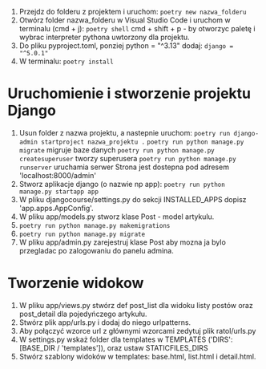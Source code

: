 1. Przejdz do folderu z projektem i uruchom:
    ```poetry new nazwa_folderu```
2. Otwórz folder nazwa_folderu w Visual Studio Code i uruchom w terminalu (cmd + j):
    ```poetry shell```
    cmd + shift + p - by otworzyc paletę i wybrac interpreter pythona uwtorzony dla projektu.
3. Do pliku pyproject.toml, ponziej python = "^3.13" dodaj:
    ```django = "^5.0.1"```
4. W terminalu:
    ```poetry install```
# Uruchomienie i stworzenie projektu Django
1. Usun folder z nazwa projektu, a nastepnie uruchom:
    ```poetry run django-admin startproject nazwa_projektu .```
    ```poetry run python manage.py migrate``` migruje baze danych
    ```poetry run python manage.py createsuperuser``` tworzy superusera
    ```poetry run python manage.py runserver``` uruchamia serwer
    Strona jest dostepna pod adresem  'localhost:8000/admin'
2. Stworz aplikacje django (o nazwie np app):
    ```poetry run python manage.py startapp app```
3. W pliku djangocourse/settings.py do sekcji INSTALLED_APPS dopisz 'app.apps.AppConfig'.
4. W pliku app/models.py stworz klase Post - model artykulu.
5. `poetry run python manage.py makemigrations`
6. `poetry run python manage.py migrate`
7. W pliku app/admin.py zarejestruj klase Post aby mozna ja bylo przegladac po zalogowaniu do panelu admina.

# Tworzenie widokow
1. W pliku app/views.py stwórz def post_list dla widoku listy postów oraz post_detail dla pojedyńczego artykułu.
2. Stwórz plik app/urls.py i dodaj do niego urlpatterns.
3. Aby połączyć wzorce url z głównymi wzorcami zedytuj plik ratol/urls.py
4. W settings.py wskaż folder dla templates w TEMPLATES ('DIRS': [BASE_DIR / 'templates']), oraz ustaw STATICFILES_DIRS
5. Stwórz szablony widoków w templates: base.html, list.html i detail.html.